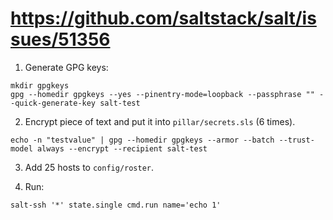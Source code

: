 # https://github.com/saltstack/salt/issues/51356

1. Generate GPG keys:

```
mkdir gpgkeys
gpg --homedir gpgkeys --yes --pinentry-mode=loopback --passphrase "" --quick-generate-key salt-test
```

2. Encrypt piece of text and put it into `pillar/secrets.sls` (6 times).

```
echo -n "testvalue" | gpg --homedir gpgkeys --armor --batch --trust-model always --encrypt --recipient salt-test
```

3. Add 25 hosts to `config/roster`.

4. Run:

```
salt-ssh '*' state.single cmd.run name='echo 1'
```
